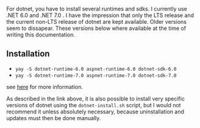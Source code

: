 For dotnet, you have to install several runtimes and sdks. I currently use .NET 6.0 and .NET 7.0 . I have the impression that only the LTS release and the current non-LTS release of dotnet are kept available. Older versions seem to dissapear. These versions below where available at the time of writing this documentation.

## Installation
- `yay -S dotnet-runtime-6.0 aspnet-runtime-6.0 dotnet-sdk-6.0`
- `yay -S dotnet-runtime-7.0 aspnet-runtime-7.0 dotnet-sdk-7.0`

see [here](https://wiki.archlinux.org/title/.NET) for more information.

As described in the link above, it is also possible to install very specific versions of dotnet using the `dotnet-install.sh` script, but I would not recommend it unless absolutely necessary, because uninstallation and updates must then be done manually.